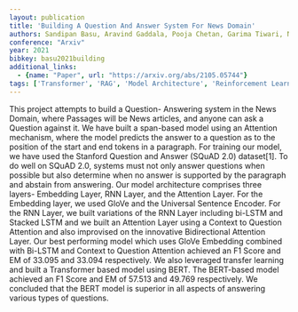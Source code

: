 ```yaml
---
layout: publication
title: 'Building A Question And Answer System For News Domain'
authors: Sandipan Basu, Aravind Gaddala, Pooja Chetan, Garima Tiwari, Narayana Darapaneni, Sadwik Parvathaneni, Anwesh Reddy Paduri
conference: "Arxiv"
year: 2021
bibkey: basu2021building
additional_links:
  - {name: "Paper", url: "https://arxiv.org/abs/2105.05744"}
tags: ['Transformer', 'RAG', 'Model Architecture', 'Reinforcement Learning', 'Training Techniques', 'Attention Mechanism', 'Pretraining Methods', 'BERT']
---
```

This project attempts to build a Question- Answering system in the News
Domain, where Passages will be News articles, and anyone can ask a Question
against it. We have built a span-based model using an Attention mechanism,
where the model predicts the answer to a question as to the position of the
start and end tokens in a paragraph. For training our model, we have used the
Stanford Question and Answer (SQuAD 2.0) dataset[1]. To do well on SQuAD 2.0,
systems must not only answer questions when possible but also determine when no
answer is supported by the paragraph and abstain from answering. Our model
architecture comprises three layers- Embedding Layer, RNN Layer, and the
Attention Layer. For the Embedding layer, we used GloVe and the Universal
Sentence Encoder. For the RNN Layer, we built variations of the RNN Layer
including bi-LSTM and Stacked LSTM and we built an Attention Layer using a
Context to Question Attention and also improvised on the innovative
Bidirectional Attention Layer. Our best performing model which uses GloVe
Embedding combined with Bi-LSTM and Context to Question Attention achieved an
F1 Score and EM of 33.095 and 33.094 respectively. We also leveraged transfer
learning and built a Transformer based model using BERT. The BERT-based model
achieved an F1 Score and EM of 57.513 and 49.769 respectively. We concluded
that the BERT model is superior in all aspects of answering various types of
questions.
